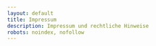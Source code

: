 ```yaml
---
layout: default
title: Impressum
description: Impressum und rechtliche Hinweise
robots: noindex, nofollow
---
```


<div id="impressum-turnstile-protection" style="display: none; flex-direction: column; align-items: center; justify-content: center; min-height: 60vh; text-align: center;">
  <h2 style="color: #60a5fa; margin-bottom: 2rem;">Verifizierung erforderlich</h2>
  <p style="color: #cbd5e1; margin-bottom: 2rem;">Bestätigen Sie, dass Sie ein Mensch sind, um auf das Impressum zuzugreifen.</p>
  <div class="cf-turnstile" 
       data-sitekey="0x4AAAAAABhCvPtIE3gog0lZ" 
       data-callback="onImpressumTurnstileSuccess" 
       data-error-callback="onImpressumTurnstileError"
       data-theme="dark"
       data-size="normal">
  </div>
</div>

<div id="impressum-content" class="impressum-page" style="display: none;">
  <div class="legal-container">
    
    <header class="legal-header">
      <h1 class="legal-title">Impressum</h1>
      <p class="legal-subtitle">Angaben gemäß § 5 TMG</p>
    </header>

    <section class="legal-section">
      <h2 class="section-heading">Haftungsausschluss</h2>

      <div class="legal-subsection">
        <h3 class="subsection-heading">Haftung für Inhalte</h3>
        <p class="legal-text">
          Die Inhalte dieser Website wurden mit größter Sorgfalt erstellt. Für die Richtigkeit,
          Vollständigkeit und Aktualität der Inhalte können wir jedoch keine Gewähr übernehmen.
          Als Diensteanbieter sind wir gemäß § 7 Abs. 1 TMG für eigene Inhalte auf diesen Seiten
          nach den allgemeinen Gesetzen verantwortlich.
        </p>
      </div>

      <div class="legal-subsection">
        <h3 class="subsection-heading">Haftung für Links</h3>
        <p class="legal-text">
          Unser Angebot enthält Links zu externen Webseiten Dritter, auf deren Inhalte wir keinen
          Einfluss haben. Deshalb können wir für diese fremden Inhalte auch keine Gewähr übernehmen.
          Für die Inhalte der verlinkten Seiten ist stets der jeweilige Anbieter oder Betreiber
          der Seiten verantwortlich.
        </p>
      </div>

      <div class="legal-subsection">
        <h3 class="subsection-heading">Urheberrecht</h3>
        <p class="legal-text">
          Die durch die Seitenbetreiber erstellten Inhalte und Werke auf diesen Seiten unterliegen
          dem deutschen Urheberrecht. Die Vervielfältigung, Bearbeitung, Verbreitung und jede Art
          der Verwertung außerhalb der Grenzen des Urheberrechtes bedürfen der schriftlichen
          Zustimmung des jeweiligen Autors bzw. Erstellers.
        </p>
      </div>
    </section>

    <section class="legal-section">
      <h2 class="section-heading">Datenschutz</h2>
      <p class="legal-text">
        Informationen zur Datenverarbeitung finden Sie in unserer
        <a href="/datenschutz" class="legal-link">Datenschutzerklärung</a>.
      </p>
    </section>

    <section class="legal-section project-info">
      <h2 class="section-heading">Bildungszweck</h2>
      <div class="info-card">
        <p class="legal-text">
          Diese Website wurde im Rahmen eines Studienprojekts an der
          <strong>Hochschule München</strong> erstellt und dient ausschließlich Bildungs-
          und Informationszwecken. Das bereitgestellte AI4MBSE-Plugin wird kostenfrei
          zur Verfügung gestellt.
        </p>
      </div>
    </section>

    <section class="legal-section license-section">
      <h2 class="section-heading">Software-Lizenz</h2>
      <div class="license-card">
        <div class="license-header">
          <h3 class="license-title">MIT-Lizenz</h3>
          <span class="license-badge">Open Source</span>
        </div>
        <div class="license-content">
          <p class="copyright-notice">
            <strong>Copyright © 2025 Thomas Schuster</strong>
          </p>
          <p class="legal-text">
            Hiermit wird unentgeltlich jeder Person, die eine Kopie der Software und der
            zugehörigen Dokumentationsdateien erhält, die Erlaubnis erteilt, sie uneingeschränkt
            zu nutzen, einschließlich der Rechte zur Nutzung, zum Kopieren, Verändern,
            Zusammenfügen, Veröffentlichen, Verteilen, Unterlizenzieren und/oder Verkaufen.
          </p>
          <div class="license-condition">
            <strong>Bedingung:</strong> Obiger Copyright-Vermerk und dieser Erlaubnishinweis
            sind in allen Kopien beizulegen.
          </div>
        </div>
      </div>
    </section>

    <section class="legal-section disclaimer-section">
      <h2 class="section-heading">Gewährleistungsausschluss</h2>
      <div class="disclaimer-card">
        <div class="disclaimer-warning">
          <h3 class="warning-title">⚠️ Wichtiger Hinweis</h3>
          <p class="warning-text">
            Das AI4MBSE-Plugin wird "wie besehen" ohne jegliche Gewährleistung bereitgestellt.
          </p>
        </div>

        <div class="disclaimer-list">
          <h4 class="disclaimer-subtitle">Ausschluss der Haftung für:</h4>
          <ul class="disclaimer-items">
            <li><strong>Funktionalität:</strong> Ordnungsgemäße Funktion der Software</li>
            <li><strong>Datenverlust:</strong> Verlust oder Beschädigung von Daten</li>
            <li><strong>Systemschäden:</strong> Schäden am Computer oder Software-Umgebung</li>
            <li><strong>Folgeschäden:</strong> Mittelbare oder unmittelbare Schäden</li>
            <li><strong>Datenschutz:</strong> Datenübertragung an Google Gemini API</li>
          </ul>
        </div>

        <div class="risk-notice">
          <strong>Die Nutzung erfolgt ausschließlich auf eigene Gefahr und Verantwortung.</strong>
        </div>
      </div>
    </section>

    <section class="legal-section external-services">
      <h2 class="section-heading">Externe Dienste</h2>

      <div class="service-grid">
        <div class="service-card">
          <h3 class="service-title">🤖 Google Gemini API</h3>
          <p class="service-description">
            Das AI4MBSE-Plugin nutzt die Google Gemini API. Es gelten die
            <a href="https://policies.google.com/privacy" target="_blank" class="legal-link">
              Google Privacy Policy
            </a> und
            <a href="https://ai.google.dev/gemini-api/terms" target="_blank" class="legal-link">
              Gemini API Terms
            </a>.
          </p>
        </div>

        <div class="service-card">
          <h3 class="service-title">🛡️ Cloudflare Turnstile</h3>
          <p class="service-description">
            Bot-Schutz durch Cloudflare Turnstile. Technische Daten werden an Cloudflare übertragen.
            <a href="https://www.cloudflare.com/privacypolicy/" target="_blank" class="legal-link">
              Cloudflare Privacy Policy
            </a>
          </p>
        </div>

        <div class="service-card">
          <h3 class="service-title">📡 GitHub Pages</h3>
          <p class="service-description">
            Website-Hosting durch GitHub Pages.
            <a href="https://docs.github.com/en/site-policy/privacy-policies/github-privacy-statement" target="_blank" class="legal-link">
              GitHub Privacy Statement
            </a>
          </p>
        </div>
      </div>
    </section>

    <section class="legal-section contact-info">
      <h2 class="section-heading">Verantwortlich für den Inhalt</h2>
      <div class="contact-card">
        <div class="contact-details">
          <div class="contact-item">
            <span class="contact-label">Name:</span>
            <span class="contact-value">Thomas Schuster</span>
          </div>
          <div class="contact-item">
            <span class="contact-label">Adresse:</span>
            <span class="contact-value">
              Schachenmeierstraße 16<br>
              80636 München<br>
              Deutschland
            </span>
          </div>
          <div class="contact-item">
            <span class="contact-label">E-Mail:</span>
            <span class="contact-value">th.kingsepp@gmail.com</span>
          </div>
          <div class="contact-item">
            <span class="contact-label">Telefon:</span>
            <span class="contact-value">08992657184</span>
          </div>
        </div>
      </div>
    </section>

    <footer class="legal-footer">
      <div class="footer-content">
        <p class="footer-text">
          <strong>Stand:</strong> Juni 2025
        </p>
        <p class="footer-note">
          Dieses Impressum entspricht den deutschen rechtlichen Anforderungen für private,
          nicht-kommerzielle Websites.
        </p>
      </div>
    </footer>

  </div>
</div>
